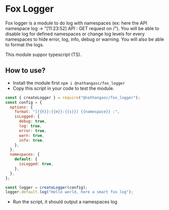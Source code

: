 # Fox Logger

Fox logger is a module to do log with namespaces (ex: here the API namespace log -> "[11:23:52] API : GET request on /").
You will be able to disable log for defined namespaces or change log levels for every namespaces to hide error, log, info, debug or warning. You will also
be able to format the logs.

This module suppor typescript (TS).

## How to use?

- Install the module first `npm i @nathangasc/fox_logger`
- Copy this script in your code to test the module.

```js
const { createLogger } = require("@nathangasc/fox_logger");
const config = {
  options: {
    format: "[{{h}}:{{m}}:{{s}}] {{namespace}} :",
    isLogged: {
      debug: true,
      log: true,
      error: true,
      warn: true,
      info: true,
    },
  },
  namespaces: {
    default: {
      isLogged: true,
    },
  },
};

const logger = createLogger(config);
logger.default.log("Hello world, here a smart fox log");
```

- Run the script, it should output a namespaces log
